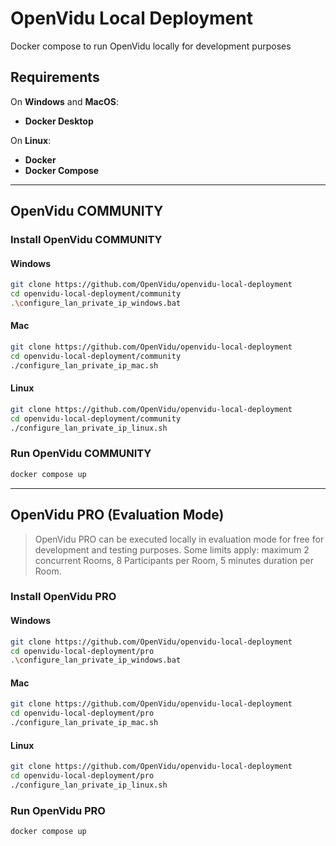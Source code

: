 # OpenVidu Local Deployment
Docker compose to run OpenVidu locally for development purposes

## Requirements
On **Windows** and **MacOS**:
- **Docker Desktop**

On **Linux**:
- **Docker**
- **Docker Compose**

---

## OpenVidu COMMUNITY

### Install OpenVidu COMMUNITY

#### Windows

```sh
git clone https://github.com/OpenVidu/openvidu-local-deployment
cd openvidu-local-deployment/community
.\configure_lan_private_ip_windows.bat
```

#### Mac

```sh
git clone https://github.com/OpenVidu/openvidu-local-deployment
cd openvidu-local-deployment/community
./configure_lan_private_ip_mac.sh
```

#### Linux

```sh
git clone https://github.com/OpenVidu/openvidu-local-deployment
cd openvidu-local-deployment/community
./configure_lan_private_ip_linux.sh
```

### Run OpenVidu COMMUNITY

```sh
docker compose up
```

---

## OpenVidu PRO (Evaluation Mode)

> OpenVidu PRO can be executed locally in evaluation mode for free for development and testing purposes.
> Some limits apply: maximum 2 concurrent Rooms, 8 Participants per Room, 5 minutes duration per Room.

### Install OpenVidu PRO

#### Windows

```sh
git clone https://github.com/OpenVidu/openvidu-local-deployment
cd openvidu-local-deployment/pro
.\configure_lan_private_ip_windows.bat
```

#### Mac

```sh
git clone https://github.com/OpenVidu/openvidu-local-deployment
cd openvidu-local-deployment/pro
./configure_lan_private_ip_mac.sh
```

#### Linux

```sh
git clone https://github.com/OpenVidu/openvidu-local-deployment
cd openvidu-local-deployment/pro
./configure_lan_private_ip_linux.sh
```

### Run OpenVidu PRO

```sh
docker compose up
```